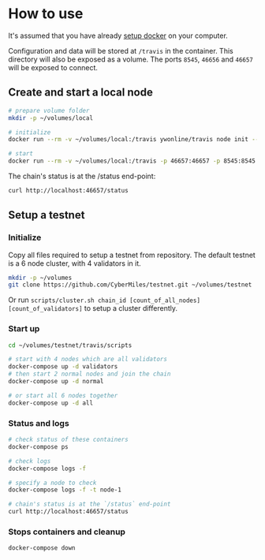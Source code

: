 # How to use

It's assumed that you have already [setup docker](https://docs.docker.com/install/) on your computer.

Configuration and data will be stored at `/travis` in the container. This directory will also be exposed as a volume. The ports `8545`, `46656` and `46657` will be exposed to connect.

## Create and start a local node

```sh
# prepare volume folder
mkdir -p ~/volumes/local

# initialize
docker run --rm -v ~/volumes/local:/travis ywonline/travis node init --home=/travis

# start
docker run --rm -v ~/volumes/local:/travis -p 46657:46657 -p 8545:8545 ywonline/travis node start --home=/travis
```

The chain's status is at the /status end-point:

```sh
curl http://localhost:46657/status
```

## Setup a testnet

### Initialize

Copy all files required to setup a testnet from repository. The default testnet is a 6 node cluster, with 4 validators in it.

```sh
mkdir -p ~/volumes
git clone https://github.com/CyberMiles/testnet.git ~/volumes/testnet
```

Or run `scripts/cluster.sh chain_id [count_of_all_nodes] [count_of_validators]` to setup a cluster differently.

### Start up

```sh
cd ~/volumes/testnet/travis/scripts

# start with 4 nodes which are all validators
docker-compose up -d validators
# then start 2 normal nodes and join the chain
docker-compose up -d normal

# or start all 6 nodes together
docker-compose up -d all
```

### Status and logs

```sh
# check status of these containers
docker-compose ps

# check logs
docker-compose logs -f

# specify a node to check
docker-compose logs -f -t node-1

# chain's status is at the `/status` end-point
curl http://localhost:46657/status
```

### Stops containers and cleanup
```sh
docker-compose down
```
